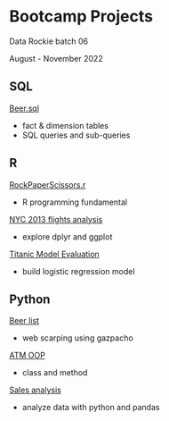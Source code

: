 # Bootcamp Projects
Data Rockie batch 06

August - November 2022

## SQL
[Beer.sql](https://replit.com/@ArhymH/SQLhomeworkbatch6#main.sql)
- fact & dimension tables
- SQL queries and sub-queries

## R
[RockPaperScissors.r](https://replit.com/@ArhymH/Batch06RockPaperScissors)
- R programming fundamental

[NYC 2013 flights analysis](https://datalore.jetbrains.com/view/notebook/NP6exybJ6TqfIiwyB74Uy9)
- explore dplyr and ggplot

[Titanic Model Evaluation](https://datalore.jetbrains.com/view/notebook/YCo0sA8iYqWy6fuEkoOKrw)
- build logistic regression model

## Python
[Beer list](https://datalore.jetbrains.com/view/notebook/ANZDUqydHYjy1hOkRW5kEk)
- web scarping using gazpacho

[ATM OOP](https://datalore.jetbrains.com/view/notebook/KOtzgf5gwFdlmEMsWdu1I7)
- class and method

[Sales analysis](https://datalore.jetbrains.com/view/notebook/4MAqqBtd9px0cpOmuKaRDu)
- analyze data with python and pandas
